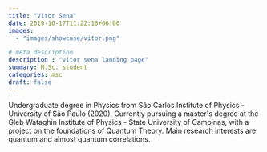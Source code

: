 ```yaml
---
title: "Vitor Sena"
date: 2019-10-17T11:22:16+06:00
images: 
  - "images/showcase/vitor.png"

# meta description
description : "vitor sena landing page"
summary: M.Sc. student
categories: msc
draft: false
---
```

Undergraduate degree in Physics from São Carlos Institute of Physics - University of São Paulo (2020). Currently pursuing a master's degree at the Gleb Wataghin Institute of Physics - State University of Campinas, with a project on the foundations of Quantum Theory. Main research interests are quantum and almost quantum correlations.
